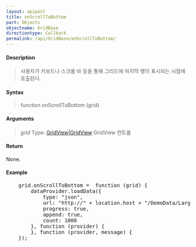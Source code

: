 ```yaml
---
layout: apipost
title: onScrollToBottom
part: Objects
objectname: GridBase
directiontype: Callback
permalink: /api/GridBase/onScrollToBottom/
---
```



#### Description

> 사용자가 키보드나 스크롤 바 등을 통해 그리드에 마지막 행이 표시되는 시점에 호출된다.

#### Syntax

> function onScrollToBottom (grid)

#### Arguments

> *grid*
> Type: [GridView|GridView](/api/GridBase/)
> GridView 컨트롤

#### Return

None.

#### Example

<pre class="prettyprint">
    grid.onScrollToBottom =  function (grid) {
        dataProvider.loadData({
            type: "json",
            url: "http://" + location.host + "/DemoData/LargeDataSet.json?__time__=" + new Date().getTime(),
            progress: true,
            append: true,
            count: 1000
        }, function (provider) {
        }, function (provider, message) {
    });
</pre>

